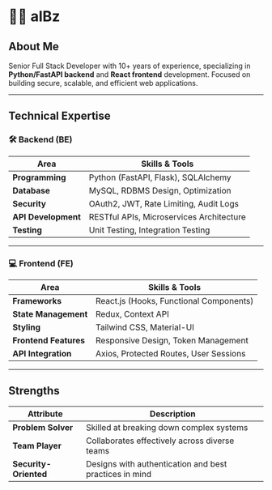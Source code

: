 # 🥷🏻 alBz

## About Me  
Senior Full Stack Developer with 10+ years of experience, specializing in **Python/FastAPI backend** and **React frontend** development. Focused on building secure, scalable, and efficient web applications.

---

## Technical Expertise  

### 🛠 Backend (BE)  

| Area                     | Skills & Tools                        |
|--------------------------|---------------------------------------|
| **Programming**          | Python (FastAPI, Flask), SQLAlchemy   |
| **Database**             | MySQL, RDBMS Design, Optimization     |
| **Security**             | OAuth2, JWT, Rate Limiting, Audit Logs |
| **API Development**      | RESTful APIs, Microservices Architecture |
| **Testing**              | Unit Testing, Integration Testing      |

---

### 💻 Frontend (FE)  

| Area                     | Skills & Tools                        |
|--------------------------|---------------------------------------|
| **Frameworks**           | React.js (Hooks, Functional Components) |
| **State Management**     | Redux, Context API                    |
| **Styling**              | Tailwind CSS, Material-UI             |
| **Frontend Features**    | Responsive Design, Token Management    |
| **API Integration**      | Axios, Protected Routes, User Sessions |

---

## Strengths  

| Attribute          | Description                                      |
|--------------------|--------------------------------------------------|
| **Problem Solver** | Skilled at breaking down complex systems         |
| **Team Player**    | Collaborates effectively across diverse teams    |
| **Security-Oriented** | Designs with authentication and best practices in mind |

